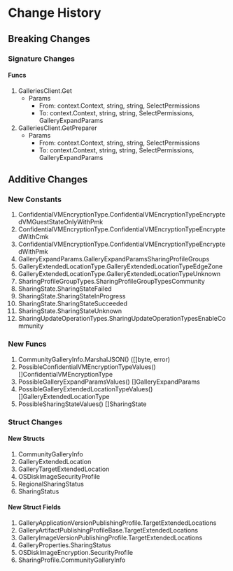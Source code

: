 # Change History

## Breaking Changes

### Signature Changes

#### Funcs

1. GalleriesClient.Get
	- Params
		- From: context.Context, string, string, SelectPermissions
		- To: context.Context, string, string, SelectPermissions, GalleryExpandParams
1. GalleriesClient.GetPreparer
	- Params
		- From: context.Context, string, string, SelectPermissions
		- To: context.Context, string, string, SelectPermissions, GalleryExpandParams

## Additive Changes

### New Constants

1. ConfidentialVMEncryptionType.ConfidentialVMEncryptionTypeEncryptedVMGuestStateOnlyWithPmk
1. ConfidentialVMEncryptionType.ConfidentialVMEncryptionTypeEncryptedWithCmk
1. ConfidentialVMEncryptionType.ConfidentialVMEncryptionTypeEncryptedWithPmk
1. GalleryExpandParams.GalleryExpandParamsSharingProfileGroups
1. GalleryExtendedLocationType.GalleryExtendedLocationTypeEdgeZone
1. GalleryExtendedLocationType.GalleryExtendedLocationTypeUnknown
1. SharingProfileGroupTypes.SharingProfileGroupTypesCommunity
1. SharingState.SharingStateFailed
1. SharingState.SharingStateInProgress
1. SharingState.SharingStateSucceeded
1. SharingState.SharingStateUnknown
1. SharingUpdateOperationTypes.SharingUpdateOperationTypesEnableCommunity

### New Funcs

1. CommunityGalleryInfo.MarshalJSON() ([]byte, error)
1. PossibleConfidentialVMEncryptionTypeValues() []ConfidentialVMEncryptionType
1. PossibleGalleryExpandParamsValues() []GalleryExpandParams
1. PossibleGalleryExtendedLocationTypeValues() []GalleryExtendedLocationType
1. PossibleSharingStateValues() []SharingState

### Struct Changes

#### New Structs

1. CommunityGalleryInfo
1. GalleryExtendedLocation
1. GalleryTargetExtendedLocation
1. OSDiskImageSecurityProfile
1. RegionalSharingStatus
1. SharingStatus

#### New Struct Fields

1. GalleryApplicationVersionPublishingProfile.TargetExtendedLocations
1. GalleryArtifactPublishingProfileBase.TargetExtendedLocations
1. GalleryImageVersionPublishingProfile.TargetExtendedLocations
1. GalleryProperties.SharingStatus
1. OSDiskImageEncryption.SecurityProfile
1. SharingProfile.CommunityGalleryInfo
